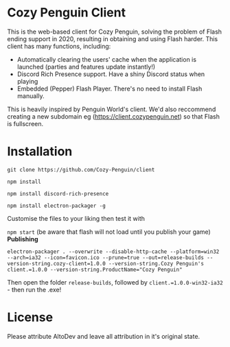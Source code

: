 # Cozy Penguin Client
This is the web-based client for Cozy Penguin, solving the problem of Flash ending support in 2020, resulting in obtaining and using Flash harder. This client has many functions, including:
- Automatically clearing the users' cache when the application is launched (parties and features update instantly!)
- Discord Rich Presence support. Have a shiny Discord status when playing
- Embedded (Pepper) Flash Player. There's no need to install Flash manually.

This is heavily inspired by Penguin World's client. We'd also reccommend creating a new subdomain eg (https://client.cozypenguin.net) so that Flash is fullscreen.
# Installation
`git clone https://github.com/Cozy-Penguin/client`

`npm install`

`npm install discord-rich-presence`

`npm install electron-packager -g`

Customise the files to your liking then test it with

`npm start` (be aware that flash will not load until you publish your game)
**Publishing**

`electron-packager . --overwrite --disable-http-cache --platform=win32 --arch=ia32 --icon=favicon.ico --prune=true --out=release-builds --version-string.cozy-client=1.0.0 --version-string.Cozy Penguin's client.=1.0.0 --version-string.ProductName="Cozy Penguin"`

Then open the folder `release-builds`, followed by `client.=1.0.0-win32-ia32` - then run the .exe!
# License
Please attribute AltoDev and leave all attribution in it's original state.
